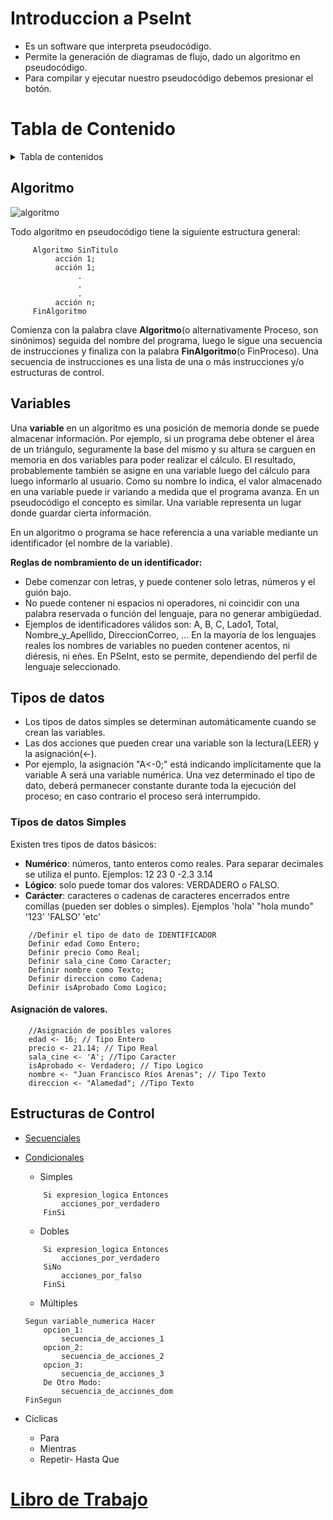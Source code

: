 # Introduccion a PseInt


- Es un software que interpreta pseudocódigo.
- Permite la generación de diagramas de flujo, dado un algoritmo en pseudocódigo.
- Para compilar y ejecutar nuestro pseudocódigo debemos presionar el botón. 

# Tabla de Contenido
<details>
  <summary>Tabla de contenidos</summary>
  <ol>
    <li>
      <a href="#algoritmo">Algoritmo</a>
    </li>
    <li>
      <a href="LeccionBasicos/README.md">Comandos Básicos</a>
    </li>
    <li><a href="LeccionCiclicos/README.md">Comandos Cíclicos</a></li>
  </ol>
</details>


## Algoritmo
![algoritmo](https://user-images.githubusercontent.com/8560750/199021926-166e57e0-7bde-4ece-bdef-17ff0a47856f.jpg)

Todo algoritmo en pseudocódigo tiene la siguiente estructura general:
```
     Algoritmo SinTitulo
          acción 1;
          acción 1;
               .
               .
               .
          acción n;
     FinAlgoritmo
```
Comienza con la palabra clave **Algoritmo**(o alternativamente Proceso, son sinónimos) seguida del nombre del programa, luego le sigue una secuencia de instrucciones y finaliza con la palabra **FinAlgoritmo**(o FinProceso).
Una secuencia de instrucciones es una lista de una o más instrucciones y/o estructuras de control.

## Variables
Una **variable** en un algoritmo es una posición de memoria donde se puede almacenar información. Por ejemplo, si un programa debe obtener el área de un triángulo, seguramente la base del mismo y su altura se carguen en memoria en dos variables para poder realizar el cálculo. El resultado, probablemente también se asigne en una variable luego del cálculo para luego informarlo al usuario. Como su nombre lo indica, el valor almacenado en una variable puede ir variando a medida que el programa avanza. En un pseudocódigo el concepto es similar. Una variable representa un lugar donde guardar cierta información.

En un algoritmo o programa se hace referencia a una variable mediante un identificador (el nombre de la variable).

**Reglas de nombramiento de un identificador:**
- Debe comenzar con letras, y puede contener solo letras, números y el guión bajo.
- No puede contener ni espacios ni operadores, ni coincidir con una palabra reservada o función del lenguaje, para no generar ambigüedad.
- Ejemplos de identificadores válidos son: A, B, C, Lado1, Total, Nombre_y_Apellido, DireccionCorreo, ... En la mayoría de los lenguajes reales los nombres de variables no pueden contener acentos, ni diéresis, ni eñes. En PSeInt, esto se permite, dependiendo del perfil de lenguaje seleccionado.

## Tipos de datos
- Los tipos de datos simples se determinan automáticamente cuando se crean las variables.
- Las dos acciones que pueden crear una variable son la lectura(LEER) y la asignación(<-).
- Por ejemplo, la asignación "A<-0;" está indicando implícitamente que la variable A será una variable numérica. Una vez determinado el tipo de dato, deberá permanecer constante durante toda la ejecución del proceso; en caso contrario el proceso será interrumpido.

### Tipos de datos Simples
Existen tres tipos de datos básicos:
- **Numérico**: números, tanto enteros como reales. Para separar decimales se utiliza el punto. Ejemplos: 12 23 0 -2.3 3.14 
- **Lógico**: solo puede tomar dos valores: VERDADERO o FALSO. 
- **Carácter**: caracteres o cadenas de caracteres encerrados entre comillas (pueden ser dobles o simples). Ejemplos 'hola' "hola mundo" '123' 'FALSO' 'etc' 
```
	//Definir el tipo de dato de IDENTIFICADOR
	Definir edad Como Entero;
	Definir precio Como Real;
	Definir sala_cine Como Caracter;
	Definir nombre como Texto;
	Definir direccion como Cadena;
	Definir isAprobado Como Logico;
```
#### Asignación de valores.
```
	//Asignación de posibles valores
	edad <- 16; // Tipo Entero
	precio <- 21.14; // Tipo Real
	sala_cine <- 'A'; //Tipo Caracter
	isAprobado <- Verdadero; // Tipo Logico
	nombre <- "Juan Francisco Ríos Arenas"; // Tipo Texto
	direccion <- "Alamedad"; //Tipo Texto
```

## Estructuras de Control
- [Secuenciales](https://github.com/gbarron2014/metprog/tree/main/LeccionSecuenciales)
- [Condicionales](https://github.com/gbarron2014/metprog/tree/main/LeccionCondicionales)

	- Simples
	```
		Si expresion_logica Entonces
			acciones_por_verdadero
		FinSi
	```	
	- Dobles
	```
		Si expresion_logica Entonces
			acciones_por_verdadero
		SiNo
			acciones_por_falso
		FinSi
	```	
	- Múltiples
	```
	Segun variable_numerica Hacer
		opcion_1:
			secuencia_de_acciones_1
		opcion_2:
			secuencia_de_acciones_2
		opcion_3:
			secuencia_de_acciones_3
		De Otro Modo:
			secuencia_de_acciones_dom
	FinSegun	
	```
- Cíclicas
	- Para
	- Mientras
	- Repetir- Hasta Que


# [Libro de Trabajo](https://drive.google.com/file/d/1TeT6-tb6Ghbb5nDlnw5Xsr4dDGGiyobj/view?usp=share_link)
